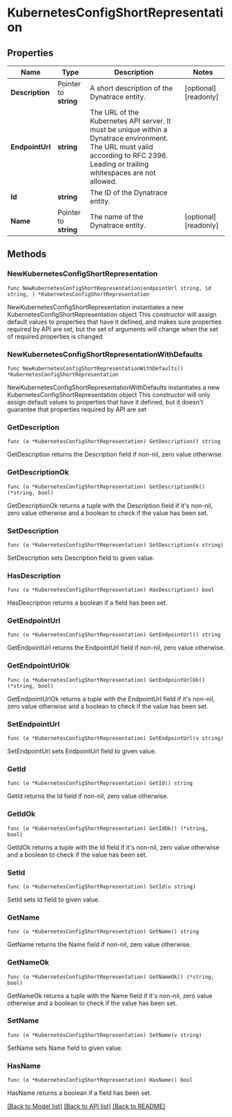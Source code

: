 # KubernetesConfigShortRepresentation

## Properties

Name | Type | Description | Notes
------------ | ------------- | ------------- | -------------
**Description** | Pointer to **string** | A short description of the Dynatrace entity. | [optional] [readonly] 
**EndpointUrl** | **string** | The URL of the Kubernetes API server.   It must be unique within a Dynatrace environment.   The URL must valid according to RFC 2396. Leading or trailing whitespaces are not allowed. | 
**Id** | **string** | The ID of the Dynatrace entity. | 
**Name** | Pointer to **string** | The name of the Dynatrace entity. | [optional] [readonly] 

## Methods

### NewKubernetesConfigShortRepresentation

`func NewKubernetesConfigShortRepresentation(endpointUrl string, id string, ) *KubernetesConfigShortRepresentation`

NewKubernetesConfigShortRepresentation instantiates a new KubernetesConfigShortRepresentation object
This constructor will assign default values to properties that have it defined,
and makes sure properties required by API are set, but the set of arguments
will change when the set of required properties is changed

### NewKubernetesConfigShortRepresentationWithDefaults

`func NewKubernetesConfigShortRepresentationWithDefaults() *KubernetesConfigShortRepresentation`

NewKubernetesConfigShortRepresentationWithDefaults instantiates a new KubernetesConfigShortRepresentation object
This constructor will only assign default values to properties that have it defined,
but it doesn't guarantee that properties required by API are set

### GetDescription

`func (o *KubernetesConfigShortRepresentation) GetDescription() string`

GetDescription returns the Description field if non-nil, zero value otherwise.

### GetDescriptionOk

`func (o *KubernetesConfigShortRepresentation) GetDescriptionOk() (*string, bool)`

GetDescriptionOk returns a tuple with the Description field if it's non-nil, zero value otherwise
and a boolean to check if the value has been set.

### SetDescription

`func (o *KubernetesConfigShortRepresentation) SetDescription(v string)`

SetDescription sets Description field to given value.

### HasDescription

`func (o *KubernetesConfigShortRepresentation) HasDescription() bool`

HasDescription returns a boolean if a field has been set.

### GetEndpointUrl

`func (o *KubernetesConfigShortRepresentation) GetEndpointUrl() string`

GetEndpointUrl returns the EndpointUrl field if non-nil, zero value otherwise.

### GetEndpointUrlOk

`func (o *KubernetesConfigShortRepresentation) GetEndpointUrlOk() (*string, bool)`

GetEndpointUrlOk returns a tuple with the EndpointUrl field if it's non-nil, zero value otherwise
and a boolean to check if the value has been set.

### SetEndpointUrl

`func (o *KubernetesConfigShortRepresentation) SetEndpointUrl(v string)`

SetEndpointUrl sets EndpointUrl field to given value.


### GetId

`func (o *KubernetesConfigShortRepresentation) GetId() string`

GetId returns the Id field if non-nil, zero value otherwise.

### GetIdOk

`func (o *KubernetesConfigShortRepresentation) GetIdOk() (*string, bool)`

GetIdOk returns a tuple with the Id field if it's non-nil, zero value otherwise
and a boolean to check if the value has been set.

### SetId

`func (o *KubernetesConfigShortRepresentation) SetId(v string)`

SetId sets Id field to given value.


### GetName

`func (o *KubernetesConfigShortRepresentation) GetName() string`

GetName returns the Name field if non-nil, zero value otherwise.

### GetNameOk

`func (o *KubernetesConfigShortRepresentation) GetNameOk() (*string, bool)`

GetNameOk returns a tuple with the Name field if it's non-nil, zero value otherwise
and a boolean to check if the value has been set.

### SetName

`func (o *KubernetesConfigShortRepresentation) SetName(v string)`

SetName sets Name field to given value.

### HasName

`func (o *KubernetesConfigShortRepresentation) HasName() bool`

HasName returns a boolean if a field has been set.


[[Back to Model list]](../README.md#documentation-for-models) [[Back to API list]](../README.md#documentation-for-api-endpoints) [[Back to README]](../README.md)


